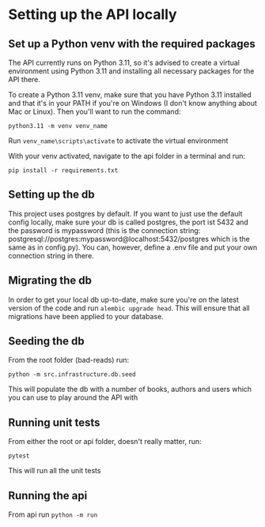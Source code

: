 # Setting up the API locally

## Set up a Python venv with the required packages

The API currently runs on Python 3.11, so it's advised to create a virtual environment using Python 3.11 and installing all necessary packages for the API there. 

To create a Python 3.11 venv, make sure that you have Python 3.11 installed and that it's in your PATH if you're on Windows (I don't know anything about Mac or Linux). Then you'll want to run the command:

`python3.11 -m venv venv_name`

Run `venv_name\scripts\activate` to activate the virtual environment

With your venv activated, navigate to the api folder in a terminal and run: 

`pip install -r requirements.txt`

## Setting up the db

This project uses postgres by default. If you want to just use the default config locally, make sure your db is called postgres, the port ist 5432 and the password is mypassword (this is the connection string: postgresql://postgres:mypassword@localhost:5432/postgres which is the same as in config.py). You can, however, define a .env file and put your own connection string in there.

## Migrating the db 

In order to get your local db up-to-date, make sure you're on the latest version of the code and run `alembic upgrade head`. This will ensure that all migrations have been applied to your database.

## Seeding the db 

From the root folder (bad-reads) run: 

`python -m src.infrastructure.db.seed`

This will populate the db with a number of books, authors and users which you can use to play around the API with

## Running unit tests 

From either the root or api folder, doesn't really matter, run:

`pytest`

This will run all the unit tests 

## Running the api 

From api run `python -m run`
